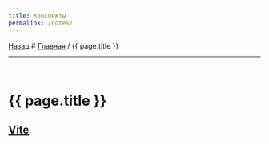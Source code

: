 ```yaml
---
title: Конспекты
permalink: /notes/
---
```


[Назад](..) # [Главная](/) / {{ page.title }}

---

<p style="margin: 0"><br></p>

# {{ page.title }}

## [Vite](./vite)
